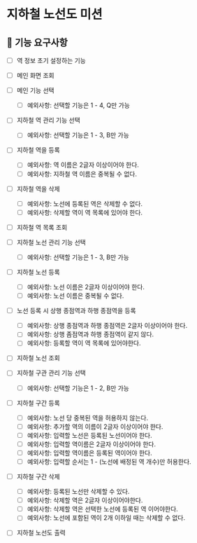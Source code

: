 # 지하철 노선도 미션

## 🚀 기능 요구사항

- [ ] 역 정보 초기 설정하는 기능

- [ ] 메인 화면 조회

- [ ] 메인 기능 선택
    - [ ] 예외사항: 선택할 기능은 1 - 4, Q만 가능

- [ ] 지하철 역 관리 기능 선택
    - [ ] 예외사항: 선택할 기능은 1 - 3, B만 가능

- [ ] 지하철 역을 등록
    - [ ] 예외사항: 역 이름은 2글자 이상이어야 한다.
    - [ ] 예외사항: 지하철 역 이름은 중복될 수 없다.

- [ ] 지하철 역을 삭제
    - [ ] 예외사항: 노선에 등록된 역은 삭제할 수 없다.
    - [ ] 예외사항: 삭제할 역이 역 목록에 있어야 한다.

- [ ] 지하철 역 목록 조회

- [ ] 지하철 노선 관리 기능 선택
    - [ ] 예외사항: 선택할 기능은 1 - 3, B만 가능

- [ ] 지하철 노선 등록
    - [ ] 예외사항: 노선 이름은 2글자 이상이어야 한다.
    - [ ] 예외사항: 노선 이름은 중복될 수 없다.

- [ ] 노선 등록 시 상행 종점역과 하행 종점역을 등록
    - [ ] 예외사항: 상행 종점역과 하행 종점역은 2글자 이상이어야 한다.
    - [ ] 예외사항: 상행 좀점역과 하행 종점역이 같지 않다.
    - [ ] 예외사항: 등록할 역이 역 목록에 있어야한다.

- [ ] 지하철 노선 조회

- [ ] 지하철 구관 관리 기능 선택
    - [ ] 예외사항: 선택할 기능은 1 - 2, B만 가능


- [ ] 지하철 구간 등록
    - [ ] 예외사항: 노선 당 중복된 역을 허용하지 않는다.
    - [ ] 예외사항: 추가할 역의 이름이 2글자 이상이어야 한다.
    - [ ] 예외사항: 입력할 노선은 등록된 노선이어야 한다.
    - [ ] 예외사항: 입력할 역이름은 2글자 이상이어야 한다.
    - [ ] 예외사항: 입력할 역이름은 등록된 역이어야 한다.
    - [ ] 예외사항: 입력할 순서는 1 - (노선에 배정된 역 개수)만 허용한다.

- [ ] 지하철 구간 삭제
    - [ ] 예외사항: 등록된 노선만 삭제할 수 있다.
    - [ ] 예외사항: 삭제할 역은 2글자 이상이어야한다.
    - [ ] 예외사항: 삭제할 역은 선택한 노선에 등록된 역 이어야한다.
    - [ ] 예외사항: 노선에 포함된 역이 2개 이하일 때는 삭제할 수 없다.

- [ ] 지하철 노선도 출력
